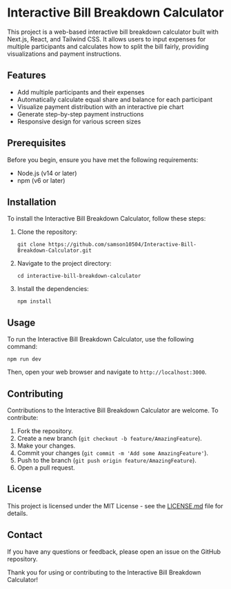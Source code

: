 # Interactive Bill Breakdown Calculator

This project is a web-based interactive bill breakdown calculator built with Next.js, React, and Tailwind CSS. It allows users to input expenses for multiple participants and calculates how to split the bill fairly, providing visualizations and payment instructions.

## Features

- Add multiple participants and their expenses
- Automatically calculate equal share and balance for each participant
- Visualize payment distribution with an interactive pie chart
- Generate step-by-step payment instructions
- Responsive design for various screen sizes

## Prerequisites

Before you begin, ensure you have met the following requirements:

- Node.js (v14 or later)
- npm (v6 or later)

## Installation

To install the Interactive Bill Breakdown Calculator, follow these steps:

1. Clone the repository:
   ```
   git clone https://github.com/samson10504/Interactive-Bill-Breakdown-Calculator.git
   ```

2. Navigate to the project directory:
   ```
   cd interactive-bill-breakdown-calculator
   ```

3. Install the dependencies:
   ```
   npm install
   ```

## Usage

To run the Interactive Bill Breakdown Calculator, use the following command:

```
npm run dev
```

Then, open your web browser and navigate to `http://localhost:3000`.

## Contributing

Contributions to the Interactive Bill Breakdown Calculator are welcome. To contribute:

1. Fork the repository.
2. Create a new branch (`git checkout -b feature/AmazingFeature`).
3. Make your changes.
4. Commit your changes (`git commit -m 'Add some AmazingFeature'`).
5. Push to the branch (`git push origin feature/AmazingFeature`).
6. Open a pull request.

## License

This project is licensed under the MIT License - see the [LICENSE.md](LICENSE.md) file for details.

## Contact

If you have any questions or feedback, please open an issue on the GitHub repository.

Thank you for using or contributing to the Interactive Bill Breakdown Calculator!
